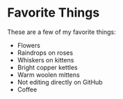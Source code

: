 # Favorite Things

These are a few of my favorite things:
- Flowers
- Raindrops on roses
- Whiskers on kittens
- Bright copper kettles
- Warm woolen mittens
- Not editing directly on GitHub
- Coffee
